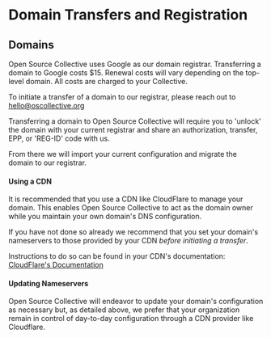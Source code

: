 # Domain Transfers and Registration

## Domains

Open Source Collective uses Google as our domain registrar. Transferring a domain to Google costs $15. Renewal costs will vary depending on the top-level domain. All costs are charged to your Collective.

To initiate a transfer of a domain to our registrar, please reach out to [hello@oscollective.org](mailto:hello@oscollective.org)

Transferring a domain to Open Source Collective will require you to 'unlock' the domain with your current registrar and share an authorization, transfer, EPP, or 'REG-ID' code with us.&#x20;

From there we will import your current configuration and migrate the domain to our registrar.&#x20;

#### Using a CDN

It is recommended that you use a CDN like CloudFlare to manage your domain. This enables Open Source Collective to act as the domain owner while you maintain your own domain's DNS configuration.

If you have not done so already we recommend that you set your domain's nameservers to those provided by your CDN _before initiating a transfer_.&#x20;

Instructions to do so can be found in your CDN's documentation: [CloudFlare's Documentation](https://developers.cloudflare.com/dns/zone-setups/full-setup/setup/)

#### Updating Nameservers

Open Source Collective will endeavor to update your domain's configuration as necessary but, as detailed above, we prefer that your organization remain in control of day-to-day configuration through a CDN provider like Cloudflare.&#x20;
